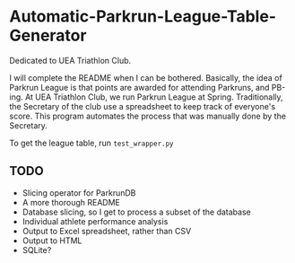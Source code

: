 
# Automatic-Parkrun-League-Table-Generator
Dedicated to UEA Triathlon Club.

I will complete the README when I can be bothered. Basically, the idea of Parkrun League is that points are awarded for attending Parkruns, and PB-ing. At UEA Triathlon Club, we run Parkrun League at Spring. Traditionally, the Secretary of the club use a spreadsheet to keep track of everyone's score. This program automates the process that was manually done by the Secretary.

To get the league table, run ``test_wrapper.py``

## TODO
 - Slicing operator for ParkrunDB
 - A more thorough README
 - Database slicing, so I get to process a subset of the database
 - Individual athlete performance analysis
 - Output to Excel spreadsheet, rather than CSV
 - Output to HTML
 - SQLite?
